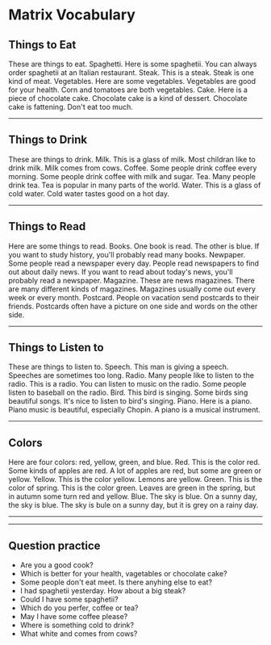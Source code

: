 # Matrix Vocabulary

## Things to Eat

These are things to eat.
Spaghetti. Here is some spaghetii.
You can always order spaghetii at an Italian restaurant.
Steak. This is a steak.
Steak is one kind of meat.
Vegetables. Here are some vegetables.
Vegetables are good for your health.
Corn and tomatoes are both vegetables.
Cake. Here is a piece of chocolate cake.
Chocolate cake is a kind of dessert.
Chocolate cake is fattening. Don't eat too much.

---

## Things to Drink

These are things to drink.
Milk. This is a glass of milk.
Most childran like to drink milk.
Milk comes from cows.
Coffee. Some people drink coffee every morning.
Some people drink coffee with milk and sugar.
Tea. Many people drink tea.
Tea is popular in many parts of the world.
Water. This is a glass of cold water.
Cold water tastes good on a hot day.

---

## Things to Read

Here are some things to read.
Books. One book is read. The other is blue.
If you want to study history, you'll probably read many books.
Newpaper. Some people read a newspaper every day.
People read newspapers to find out about daily news.
If you want to read about today's news, you'll probably read a newspaper.
Magazine. These are news magazines.
There are many different kinds of magazines.
Magazines usually come out every week or every month.
Postcard. People on vacation send postcards to their friends.
Postcards often have a picture on one side and words on the other side.

---

## Things to Listen to

These are things to listen to.
Speech. This man is giving a speech.
Speeches are sometimes too long.
Radio. Many people like to listen to the radio.
This is a radio. You can listen to music on the radio.
Some people listen to baseball on the radio.
Bird. This bird is singing.
Some birds sing beautiful songs.
It's nice to listen to bird's singing.
Piano. Here is a piano.
Piano music is beautiful, especially Chopin.
A piano is a musical instrument.

---

## Colors

Here are four colors: red, yellow, green, and blue.
Red. This is the color red.
Some kinds of apples are red.
A lot of apples are red, but some are green or yellow.
Yellow. This is the color yellow.
Lemons are yellow.
Green. This is the color of spring.
This is the color green.
Leaves are green in the spring, but in autumn some turn red and yellow.
Blue. The sky is blue.
On a sunny day, the sky is blue.
The sky is bule on a sunny day, but it is grey on a rainy day.

---

---

## Question practice

- Are you a good cook?
- Which is better for your health, vagetables or chocolate cake?
- Some people don't eat meet. Is there anyhing else to eat?
- I had spaghetii yesterday. How about a big steak?
- Could I have some spaghetii?
- Which do you perfer, coffee or tea?
- May I have some coffee please?
- Where is something cold to drink?
- What white and comes from cows?
